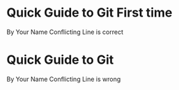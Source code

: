# Quick Guide to Git First time

By Your Name
Conflicting Line is correct
# Quick Guide to Git

By Your Name
Conflicting Line is wrong
